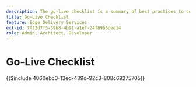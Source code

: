 ```yaml
---
description: The go-live checklist is a summary of best practices to consider when launching a website. These steps are generally good practices but have some aspects specific to Adobe Experience Manager.
title: Go-Live Checklist
feature: Edge Delivery Services
exl-id: 7f22d7f5-39b8-4b91-a1ef-24f89b5ded14
role: Admin, Architect, Developer
---
```

# Go-Live Checklist

{{$include 4060ebc0-13ed-439d-92c3-808c69275705}}
